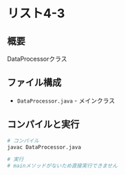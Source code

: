 # リスト4-3

## 概要
DataProcessorクラス

## ファイル構成
- `DataProcessor.java` - メインクラス

## コンパイルと実行
```bash
# コンパイル
javac DataProcessor.java

# 実行
# mainメソッドがないため直接実行できません
```
